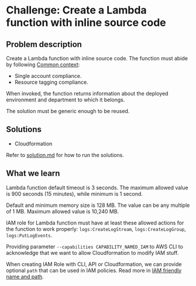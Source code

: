 # Challenge: Create a Lambda function with inline source code

## Problem description

Create a Lambda function with inline source code. The function must abide by following [Common context](/README.md#common-context):
  * Single account compliance.
  * Resource tagging compliance.

When invoked, the function returns information about the deployed environment and department to which it belongs.

The solution must be generic enough to be reused.

## Solutions

- Cloudformation

Refer to [solution.md](/docs/solution.md) for how to run the solutions.

## What we learn

Lambda function default timeout is 3 seconds. The maximum allowed value is 900 seconds (15 minutes), while minimum is 1 second.

Default and minimum memory size is 128 MB. The value can be any multiple of 1 MB. Maximum allowed value is 10,240 MB.

IAM role for Lambda function must have at least these allowed actions for the function to work properly: `logs:CreateLogStream`, `logs:CreateLogGroup`, `logs:PutLogEvents`.

Providing parameter `--capabilities CAPABILITY_NAMED_IAM` to AWS CLI to acknowledge that we want to allow Cloudformation to modify IAM stuff.

When creating IAM Role with CLI, API or Cloudformation, we can provide optional `path` that can be used in IAM policies. Read more in [IAM friendly name and path](https://docs.aws.amazon.com/IAM/latest/UserGuide/reference_identifiers.html#identifiers-friendly-names).
